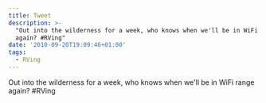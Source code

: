 ```yaml
---
title: Tweet
description: >-
  "Out into the wilderness for a week, who knows when we'll be in WiFi range
  again? #RVing"
date: '2010-09-20T19:09:46+01:00'
tags:
  - RVing
---
```

Out into the wilderness for a week, who knows when we'll be in WiFi range again? #RVing
